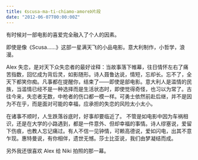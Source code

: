 ```yaml
---
title: 《scusa-ma-ti-chiamo-amore》片段
date: "2012-06-07T00:00:00Z"
---
```


有时候对一部电影的喜爱完全融入了个人的因素。

即使是像《Scusa……》这部一星满天飞的小品电影。意大利制作，小哲学，浪漫。

Alex 失恋，是对天下众失恋者的最好诠释：当故事落下帷幕，往日情怀左右了痛苦指数，回忆成为背后灵，如影随形。诗人聂鲁达说，情短，忘却长。忘不了，全天下都笑你痴。凡事都在提醒你，结束了——即使是部电影。意大利人是滥情的民族，当滥情已经不是一种选择而是生活状态时，即使觉得奇怪，也习以为常了。古往今来，失恋者无数，中枪者的伤口都一模一样。可勇士依然前赴后继，并不是因为不在乎，而是面对可能的幸福，应承担的失恋的风险太小太小。

在诸事不顺时，人生跌落谷底时，好事却要临近了。 不管是如电影中因为车祸相识，还是在大学的小路遇到，都是一件意外、但却幸福的事情。诗人缪塞说，爱留下伤痕，也教人忘记痛过。有人不信一见钟情，可赖高德说，爱如闪电，出其不意乍现。惠特曼说，有你相伴，遗世无憾。莎士比亚说，我们由梦凝结而成。

另外我还很喜欢 Alex 给 Niki 拍照的那一幕。
